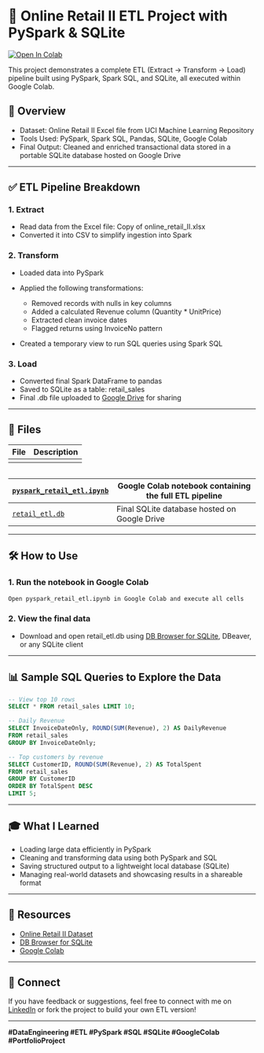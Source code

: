 # 📓 Online Retail II ETL Project with PySpark & SQLite

[![Open In Colab](https://colab.research.google.com/assets/colab-badge.svg)](https://colab.research.google.com/github/anujgautam/retail-etl/blob/main/pyspark_retail_etl.ipynb)

This project demonstrates a complete ETL (Extract → Transform → Load) pipeline built using PySpark, Spark SQL, and SQLite, all executed within Google Colab.

## 🚀 Overview

* Dataset: Online Retail II Excel file from UCI Machine Learning Repository
* Tools Used: PySpark, Spark SQL, Pandas, SQLite, Google Colab
* Final Output: Cleaned and enriched transactional data stored in a portable SQLite database hosted on Google Drive

---

## ✅ ETL Pipeline Breakdown

### 1. Extract

* Read data from the Excel file: Copy of online\_retail\_II.xlsx
* Converted it into CSV to simplify ingestion into Spark

### 2. Transform

* Loaded data into PySpark
* Applied the following transformations:

  * Removed records with nulls in key columns
  * Added a calculated Revenue column (Quantity \* UnitPrice)
  * Extracted clean invoice dates
  * Flagged returns using InvoiceNo pattern
* Created a temporary view to run SQL queries using Spark SQL

### 3. Load

* Converted final Spark DataFrame to pandas
* Saved to SQLite as a table: retail\_sales
* Final .db file uploaded to [Google Drive](https://drive.google.com/drive/folders/12k2ccx8qcjTa0mELxJLGCRLQz0_Bm8P_?usp=sharing) for sharing

---

## 📁 Files

| File | Description |
| ---- | ----------- |
|      |             |

|   |
| - |

| [`pyspark_retail_etl.ipynb`](https://github.com/anujgautam/retail-etl/blob/main/pyspark_retail_etl.ipynb) | Google Colab notebook containing the full ETL pipeline |
| --------------------------------------------------------------------------------------------------------- | ------------------------------------------------------ |
| [`retail_etl.db`](https://drive.google.com/drive/folders/12k2ccx8qcjTa0mELxJLGCRLQz0_Bm8P_?usp=sharing)   | Final SQLite database hosted on Google Drive           |

---

## 🛠 How to Use

### 1. Run the notebook in Google Colab

```bash
Open pyspark_retail_etl.ipynb in Google Colab and execute all cells
```

### 2. View the final data

* Download and open retail\_etl.db using [DB Browser for SQLite](https://sqlitebrowser.org/), DBeaver, or any SQLite client

---

## 📊 Sample SQL Queries to Explore the Data

```sql
-- View top 10 rows
SELECT * FROM retail_sales LIMIT 10;

-- Daily Revenue
SELECT InvoiceDateOnly, ROUND(SUM(Revenue), 2) AS DailyRevenue
FROM retail_sales
GROUP BY InvoiceDateOnly;

-- Top customers by revenue
SELECT CustomerID, ROUND(SUM(Revenue), 2) AS TotalSpent
FROM retail_sales
GROUP BY CustomerID
ORDER BY TotalSpent DESC
LIMIT 5;
```

---

## 🎓 What I Learned

* Loading large data efficiently in PySpark
* Cleaning and transforming data using both PySpark and SQL
* Saving structured output to a lightweight local database (SQLite)
* Managing real-world datasets and showcasing results in a shareable format

---

## 🔗 Resources

* [Online Retail II Dataset](https://archive.ics.uci.edu/ml/datasets/Online+Retail+II)
* [DB Browser for SQLite](https://sqlitebrowser.org/)
* [Google Colab](https://colab.research.google.com/)

---

## 🤝 Connect

If you have feedback or suggestions, feel free to connect with me on [LinkedIn](https://www.linkedin.com/) or fork the project to build your own ETL version!

---

**#DataEngineering #ETL #PySpark #SQL #SQLite #GoogleColab #PortfolioProject**
